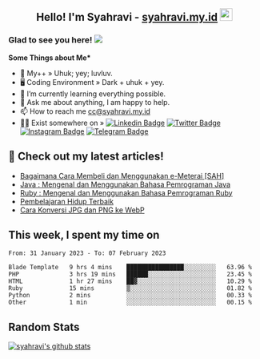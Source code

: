 <h2 align="center">Hello! I'm Syahravi - <a href="https://syahravi.my.id/" target="_blank">syahravi.my.id</a> <img src="https://media.giphy.com/media/hvRJCLFzcasrR4ia7z/giphy.gif" width="25px"></h2>

### Glad to see you here! ![](https://visitor-badge.glitch.me/badge?page_id=syahravi.syahravi)

<b> Some Things about Me*</b>
- 💬 My++ » Uhuk; yey; luvluv.
- 🖥️ Coding Environment » Dark + uhuk + yey.
- 🌱 I’m currently learning everything possible.
- 👀 Ask me about anything, I am happy to help.
- 📫 How to reach me cc@syahravi.my.id
- 👨‍💻 Exist somewhere on »
[![Linkedin Badge](https://img.shields.io/badge/-LinkedIn-0e76a8?style=flat-square&logo=Linkedin&logoColor=white)](https://linkedin.com/in/syahravi/)
[![Twitter Badge](https://img.shields.io/badge/-Twitter-00acee?style=flat-square&logo=Twitter&logoColor=white)](https://twitter.com/syahravi_id/)
[![Instagram Badge](https://img.shields.io/badge/-Instagram-e4405f?style=flat-square&logo=Instagram&logoColor=white)](https://instagram.com/syahravi.id)
[![Telegram Badge](https://img.shields.io/badge/-Telegram-0088cc?style=flat-square&logo=Telegram&logoColor=white)](https://t.me/syahravi.id)
## 📝 Check out my latest articles!
<!-- BLOG-POST-LIST:START -->
- [Bagaimana Cara Membeli dan Menggunakan e-Meterai [SAH]](https://syahravi.my.id/bagaimana-cara-membeli-dan-menggunakan-e-meterai/)
- [Java : Mengenal dan Menggunakan Bahasa Pemrograman Java](https://syahravi.my.id/java-intro/)
- [Ruby : Mengenal dan Menggunakan Bahasa Pemrograman Ruby](https://syahravi.my.id/ruby-intro/)
- [Pembelajaran Hidup Terbaik](https://syahravi.my.id/pembelajaran-hidup-terbaik/)
- [Cara Konversi JPG dan PNG ke WebP](https://syahravi.my.id/konversi-jpg-dan-png-ke-webp/)
<!-- BLOG-POST-LIST:END -->

## This week, I spent my time on
<!--START_SECTION:waka-->

```text
From: 31 January 2023 - To: 07 February 2023

Blade Template   9 hrs 4 mins    ████████████████░░░░░░░░░   63.96 %
PHP              3 hrs 19 mins   ██████░░░░░░░░░░░░░░░░░░░   23.45 %
HTML             1 hr 27 mins    ██▓░░░░░░░░░░░░░░░░░░░░░░   10.29 %
Ruby             15 mins         ▒░░░░░░░░░░░░░░░░░░░░░░░░   01.82 %
Python           2 mins          ░░░░░░░░░░░░░░░░░░░░░░░░░   00.33 %
Other            1 min           ░░░░░░░░░░░░░░░░░░░░░░░░░   00.15 %
```

<!--END_SECTION:waka-->

## Random Stats
[![syahravi's github stats](https://github-readme-stats.vercel.app/api?username=syahravi&show_icons=true&theme=synthwave)](https://github.com/syahravi/)
